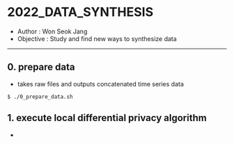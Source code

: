 # 2022_DATA_SYNTHESIS
- Author : Won Seok Jang
- Objective : Study and find new ways to synthesize data

---
## 0. prepare data
- takes raw files and outputs concatenated time series data
```{python}
$ ./0_prepare_data.sh
```

## 1. execute local differential privacy algorithm
- 